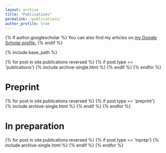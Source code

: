 ```yaml
---
layout: archive
title: "Publications"
permalink: /publications/
author_profile: true
---
```


{% if author.googlescholar %}
  You can also find my articles on <u><a href="{{author.googlescholar}}">my Google Scholar profile</a>.</u>
{% endif %}

{% include base_path %}

{% for post in site.publications reversed %}
  {% if post.type == 'publications'}
    {% include archive-single.html %}
  {% endif %}
{% endfor %}

# Preprint

{% for post in site.publications reversed %}
  {% if post.type == 'preprint'}
    {% include archive-single.html %}
  {% endif %}
{% endfor %}

# In preparation

{% for post in site.publications reversed %}
  {% if post.type == 'inprep'}
    {% include archive-single.html %}
  {% endif %}
{% endfor %}
